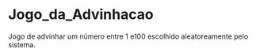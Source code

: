 # Jogo_da_Advinhacao
 Jogo de advinhar um número entre 1 e100 escolhido aleatoreamente pelo sistema.
